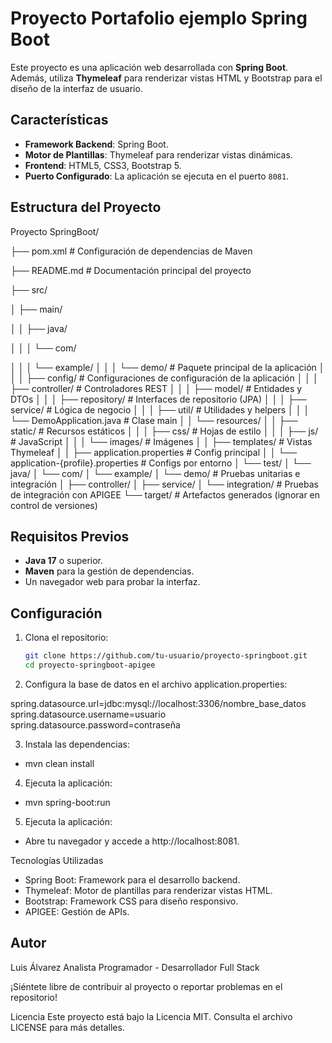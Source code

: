 # Proyecto Portafolio ejemplo Spring Boot 

Este proyecto es una aplicación web desarrollada con **Spring Boot**. Además, utiliza **Thymeleaf** para renderizar vistas HTML y Bootstrap para el diseño de la interfaz de usuario.

## Características

- **Framework Backend**: Spring Boot.
- **Motor de Plantillas**: Thymeleaf para renderizar vistas dinámicas.
- **Frontend**: HTML5, CSS3, Bootstrap 5.
- **Puerto Configurado**: La aplicación se ejecuta en el puerto `8081`.

## Estructura del Proyecto

Proyecto SpringBoot/

├── pom.xml                      # Configuración de dependencias de Maven

├── README.md                    # Documentación principal del proyecto

├── src/

│   ├── main/

│   │   ├── java/

│   │   │   └── com/

│   │   │       └── example/
│   │   │           └── demo/    # Paquete principal de la aplicación
│   │   │               ├── config/       # Configuraciones de configuración de la aplicación
│   │   │               ├── controller/   # Controladores REST
│   │   │               ├── model/        # Entidades y DTOs
│   │   │               ├── repository/   # Interfaces de repositorio (JPA)
│   │   │               ├── service/      # Lógica de negocio
│   │   │               ├── util/         # Utilidades y helpers
│   │   │               └── DemoApplication.java  # Clase main
│   │   └── resources/
│   │       ├── static/          # Recursos estáticos
│   │       │   ├── css/         # Hojas de estilo
│   │       │   ├── js/          # JavaScript
│   │       │   └── images/      # Imágenes
│   │       ├── templates/       # Vistas Thymeleaf
│   │       ├── application.properties  # Config principal
│   │       └── application-{profile}.properties  # Configs por entorno
│   └── test/
│       └── java/
│           └── com/
│               └── example/
│                   └── demo/    # Pruebas unitarias e integración
│                       ├── controller/
│                       ├── service/
│                       └── integration/  # Pruebas de integración con APIGEE
└── target/                   # Artefactos generados (ignorar en control de versiones)


## Requisitos Previos

- **Java 17** o superior.
- **Maven** para la gestión de dependencias.
- Un navegador web para probar la interfaz.

## Configuración

1. Clona el repositorio:
   ```bash
   git clone https://github.com/tu-usuario/proyecto-springboot.git
   cd proyecto-springboot-apigee

2. Configura la base de datos en el archivo application.properties:

spring.datasource.url=jdbc:mysql://localhost:3306/nombre_base_datos
spring.datasource.username=usuario
spring.datasource.password=contraseña

3. Instala las dependencias:

- mvn clean install

4. Ejecuta la aplicación:

- mvn spring-boot:run

5. Ejecuta la aplicación:

- Abre tu navegador y accede a http://localhost:8081.

Tecnologías Utilizadas
- Spring Boot: Framework para el desarrollo backend.
- Thymeleaf: Motor de plantillas para renderizar vistas HTML.
- Bootstrap: Framework CSS para diseño responsivo.
- APIGEE: Gestión de APIs.

## Autor
Luis Álvarez
Analista Programador - Desarrollador Full Stack

¡Siéntete libre de contribuir al proyecto o reportar problemas en el repositorio!

Licencia
Este proyecto está bajo la Licencia MIT. Consulta el archivo LICENSE para más detalles.

